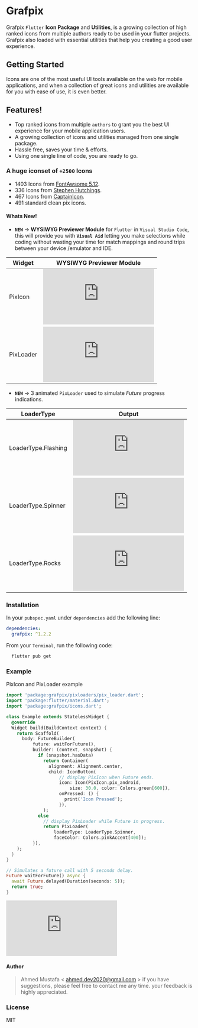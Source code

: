 # Grafpix

Grafpix `Flutter` **Icon Package** and **Utilities**, is a growing collection of high ranked icons from multiple authors ready to be used in your flutter projects. Grafpix also loaded with essential utilities that help you creating a good user experience. 

## Getting Started

Icons are one of the most useful UI tools available on the web for mobile applications, and when a collection of great icons and utilities are available for you with ease of use, it is even better.

## Features!
  - Top ranked icons from multiple `authors` to grant you the best UI experience for your mobile application users.
  - A growing collection of icons and utilities managed from one single package. 
  - Hassle free, saves your time & efforts.
  - Using one single line of code, you are ready to go.

### A huge iconset of `+2500` Icons
  - 1403 Icons from [FontAwsome 5.12](https://fontawesome.com/).
  - 336 Icons from [Stephen Hutchings](https://www.s-ings.com/).
  - 467 Icons from [CaptainIcon](https://mariodelvalle.github.io/CaptainIconWeb/).
  - 491 standard clean pix icons.

#### Whats New!
  - **`NEW`** -> **WYSIWYG Previewer Module** for `Flutter` in `Visual Studio Code`, this will provide you with **`Visual Aid`** letting you make selections while coding without wasting your time for match mappings and round trips between your device /emulator and IDE.  
  

|  Widget   |                 WYSIWYG Previewer Module                  |
| --------- | --------------------------------------------------------- |
| PixIcon   | ![PixIcon](https://grafpix.com/api/readme.php?rm=pixicon)   |
| PixLoader | ![PixLoader](https://grafpix.com/api/readme.php?rm=pixloader) |


  - **`NEW`** -> 3 animated `PixLoader` used to simulate *Future* progress indications.

  |     LoaderType      |                               Output                                |
  | ------------------- | ------------------------------------------------------------------- |
  | LoaderType.Flashing | ![Flashing](https://grafpix.com/api/pixloaders.php?loader=flashing) |
  | LoaderType.Spinner  | ![Spinner](https://grafpix.com/api/pixloaders.php?loader=spinner)   |
  | LoaderType.Rocks    | ![Rocks](https://grafpix.com/api/pixloaders.php?loader=rocks)       |


### Installation
In your `pubspec.yaml` under `dependencies` add the following line:
```yaml
dependencies:
  grafpix: ^1.2.2
```
From your `Terminal`, run the following code:

```sh
  flutter pub get
```

### Example
PixIcon and PixLoader example
```dart
import 'package:grafpix/pixloaders/pix_loader.dart';
import 'package:flutter/material.dart';
import 'package:grafpix/icons.dart';

class Example extends StatelessWidget {
  @override
  Widget build(BuildContext context) {
    return Scaffold(
      body: FutureBuilder(
          future: waitForFuture(),
          builder: (context, snapshot) {
            if (snapshot.hasData)
              return Container(
                alignment: Alignment.center,
                child: IconButton(
                    // display PixIcon when Future ends.
                    icon: Icon(PixIcon.pix_android,
                        size: 30.0, color: Colors.green[600]),
                    onPressed: () {
                      print('Icon Pressed');
                    }),
              );
            else
              // display PixLoader while Future in progress.
              return PixLoader(
                  loaderType: LoaderType.Spinner,
                  faceColor: Colors.pinkAccent[400]);            
          }),
    );
  }
}

// Simulates a future call with 5 seconds delay.
Future waitForFuture() async {
  await Future.delayed(Duration(seconds: 5));
  return true;
}
```

[![GRAFPIX](https://grafpix.com/api/readme.php?rm=logo)](http://grafpix.com)
#### Author
> Ahmed Mustafa < ahmed.dev2020@gmail.com >
> if you have suggestions, please feel free to contact me any time.
> your feedback is highly appreciated.

### License
MIT
